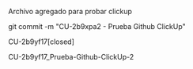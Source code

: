 Archivo agregado para probar clickup

git commit -m "CU-2b9xpa2 - Prueba Github ClickUp"

CU-2b9yf17[closed]

CU-2b9yf17_Prueba-Github-ClickUp-2



